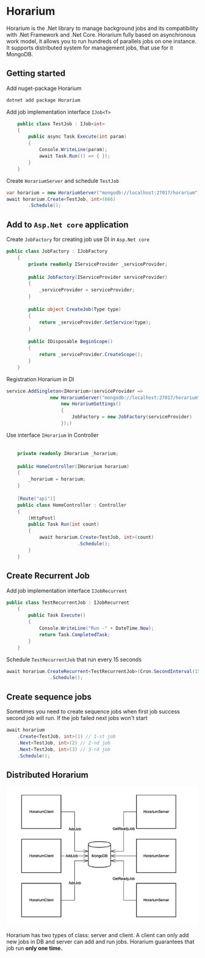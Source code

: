 # Horarium

Horarium is the .Net library to manage background jobs and its compatibility with .Net Framework and .Net Core.
Horarium fully based on asynchronous work model, it allows you to run hundreds of parallels jobs on one instance. It supports distributed system for management jobs, that use for it MongoDB.

## Getting started

Add nuget-package Horarium

```bash
dotnet add package Horarium
```

Add job implementation interface ```IJob<T>```

```csharp
    public class TestJob : IJob<int>
    {
        public async Task Execute(int param)
        {
            Console.WriteLine(param);
            await Task.Run(() => { });
        }
    }
```

Create ```HorariumServer``` and schedule ```TestJob```

```csharp
var horarium = new HorariumServer("mongodb://localhost:27017/horarium");
await horarium.Create<TestJob, int>(666)
        .Schedule();
```

## Add to ```Asp.Net core``` application

Create ```JobFactory```  for creating job use DI in ```Asp.Net core```

```csharp
public class JobFactory : IJobFactory
    {
        private readonly IServiceProvider _serviceProvider;

        public JobFactory(IServiceProvider serviceProvider)
        {
            _serviceProvider = serviceProvider;
        }

        public object CreateJob(Type type)
        {
            return _serviceProvider.GetService(type);
        }

        public IDisposable BeginScope()
        {
            return _serviceProvider.CreateScope();
        }
    }
```

Registration Horarium in DI

```csharp
service.AddSingleton<IHorarium>(serviceProvider =>
                new HorariumServer("mongodb://localhost:27017/horarium",
                    new HorariumSettings()
                    {
                        JobFactory = new JobFactory(serviceProvider)
                    });)
```

Use interface ```IHorarium``` in Controller

```csharp

    private readonly IHorarium _horarium;

    public HomeController(IHorarium horarium)
    {
        _horarium = horarium;
    }

    [Route("api")]
    public class HomeController : Controller
    {
        [HttpPost]
        public Task Run(int count)
        {
            await horarium.Create<TestJob, int>(count)
                          .Schedule();
        }
    }
```

## Create Recurrent Job

Add job implementation interface ```IJobRecurrent```

```csharp
public class TestRecurrentJob : IJobRecurrent
    {
        public Task Execute()
        {
            Console.WriteLine("Run -" + DateTime.Now);
            return Task.CompletedTask;
        }
    }
```

Schedule ```TestRecurrentJob``` that run every 15 seconds

```csharp
await horarium.CreateRecurrent<TestRecurrentJob>(Cron.SecondInterval(15))
                .Schedule();
```

## Create sequence jobs

Sometimes you need to create sequence jobs when first job success second job will run. If the job failed next jobs won't start

```csharp
await horarium
    .Create<TestJob, int>(1) // 1-st job
    .Next<TestJob, int>(2) // 2-nd job
    .Next<TestJob, int>(3) // 3-rd job
    .Schedule();
```

## Distributed Horarium

![Distributed Scheme](DistributedScheme.png)

Horarium has two types of class: server and client. A client can only add new jobs in DB and server can add and run jobs. Horarium guarantees that job run **only one time.**